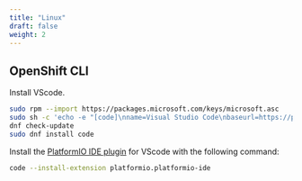 ```yaml
---
title: "Linux"
draft: false
weight: 2
---
```


## OpenShift CLI

Install VScode.

```sh
sudo rpm --import https://packages.microsoft.com/keys/microsoft.asc
sudo sh -c 'echo -e "[code]\nname=Visual Studio Code\nbaseurl=https://packages.microsoft.com/yumrepos/vscode\nenabled=1\ngpgcheck=1\ngpgkey=https://packages.microsoft.com/keys/microsoft.asc" > /etc/yum.repos.d/vscode.repo'
dnf check-update
sudo dnf install code
```

Install the [PlatformIO IDE plugin](https://docs.platformio.org/en/latest/integration/ide/) for VScode with the following command:

```sh
code --install-extension platformio.platformio-ide
```
